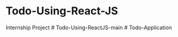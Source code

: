 # Todo-Using-React-JS
Internship Project
#   T o d o - U s i n g - R e a c t J S - m a i n  
 #   T o d o - A p p l i c a t i o n  
 